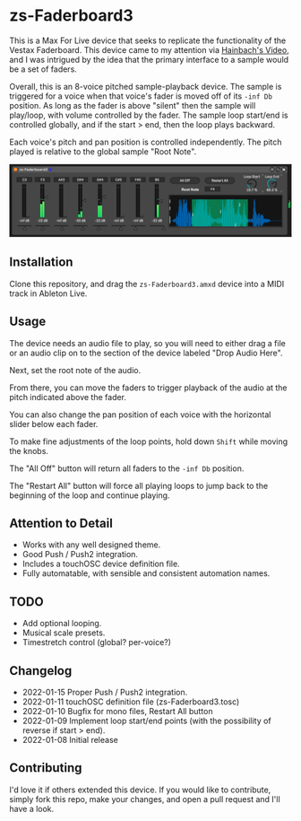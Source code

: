# zs-Faderboard3

This is a Max For Live device that seeks to replicate the functionality of the Vestax Faderboard. This device came to my attention via [Hainbach's Video](https://www.youtube.com/watch?v=E1Kr0EJwZ-c), and I was intrigued by the idea that the primary interface to a sample would be a set of faders.

Overall, this is an 8-voice pitched sample-playback device. The sample is triggered for a voice when that voice's fader is moved off of its `-inf Db` position. As long as the fader is above "silent" then the sample will play/loop, with volume controlled by the fader. The sample loop start/end is controlled globally, and if the start > end, then the loop plays backward.

Each voice's pitch and pan position is controlled independently. The pitch played is relative to the global sample "Root Note".

![How it Looks](images/device.png)

## Installation

Clone this repository, and drag the `zs-Faderboard3.amxd` device into a MIDI track in Ableton Live.

## Usage

The device needs an audio file to play, so you will need to either drag a file or an audio clip on to the section of the device labeled "Drop Audio Here".

Next, set the root note of the audio.

From there, you can move the faders to trigger playback of the audio at the pitch indicated above the fader.

You can also change the pan position of each voice with the horizontal slider below each fader.

To make fine adjustments of the loop points, hold down `Shift` while moving the knobs.

The "All Off" button will return all faders to the `-inf Db` position.

The "Restart All" button will force all playing loops to jump back to the beginning of the loop and continue playing.

## Attention to Detail

* Works with any well designed theme.
* Good Push / Push2 integration.
* Includes a touchOSC device definition file.
* Fully automatable, with sensible and consistent automation names.

## TODO

* Add optional looping.
* Musical scale presets.
* Timestretch control (global? per-voice?)

## Changelog

* 2022-01-15 Proper Push / Push2 integration.
* 2022-01-11 touchOSC definition file (zs-Faderboard3.tosc)
* 2022-01-10 Bugfix for mono files, Restart All button
* 2022-01-09 Implement loop start/end points (with the possibility of reverse if start > end).
* 2022-01-08 Initial release

## Contributing

I'd love it if others extended this device. If you would like to contribute, simply fork this repo, make your changes, and open a pull request and I'll have a look.
